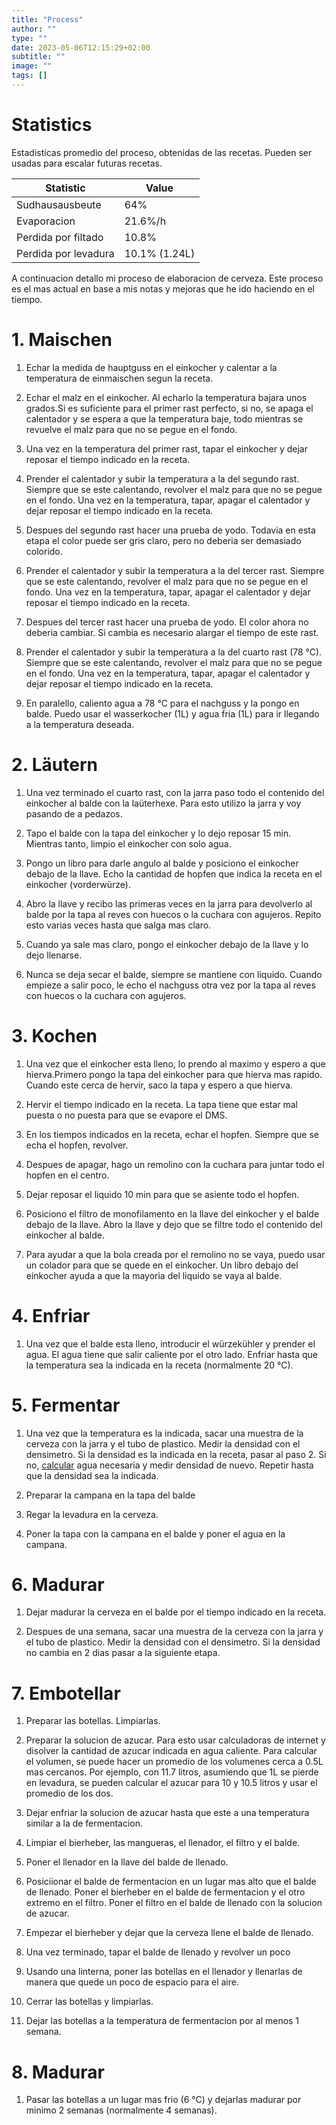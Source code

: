 ```yaml
---
title: "Process"
author: ""
type: ""
date: 2023-05-06T12:15:29+02:00
subtitle: ""
image: ""
tags: []
---
```


# Statistics

Estadisticas promedio del proceso, obtenidas de las recetas. Pueden ser usadas para escalar futuras recetas.

| Statistic            | Value         |
| -------------------- | ------------- |
| Sudhausausbeute      | 64%           |
| Evaporacion          | 21.6%/h       |
| Perdida por filtado  | 10.8%         |
| Perdida por levadura | 10.1% (1.24L) |

<!--Sudhaus:  48 + 57 +62 +72 + 71.4 + 72.1/ 6 -->
<!-- Evaporacion: 16.66 + 19.48 + 10.45 + 25.19 + 28.79 + 16.4 +23 + 33.05 / 8 -->
<!-- Filtrado: 9  + 14.2 + 11.5 + 9 + 14.3 + 6.8 / 6 -->
<!-- Levadura: 11.1 (dubbel) + 13.2 (stout) + 10 (weizenbock) + 11.3 (blond) + 8.6 (lulo) + 6.2 (tripel) + 10.6 (nepal)/ 7 -->
<!-- Levadura (L): 1.3 (dubbel) + 1.6 (stout) + 1.2 (weizenbock) + 1 (blond) + 1.6(lulo) + 0.9 (tripel) + 1.08 (nepal)/ 7 -->


A continuacion detallo mi proceso de elaboracion de cerveza. Este proceso es el mas actual en base a mis notas y mejoras que he ido haciendo en el tiempo. 

# 1. Maischen

1. Echar la medida de hauptguss en el einkocher y calentar a la temperatura de einmaischen segun la receta.

2. Echar el malz en el einkocher. Al echarlo la temperatura bajara unos grados.Si es suficiente para el primer rast perfecto, si no, se apaga el calentador y se espera a que la temperatura baje, todo mientras se revuelve el malz para que no se pegue en el fondo.

3. Una vez en la temperatura del primer rast, tapar el einkocher y dejar reposar el tiempo indicado en la receta.

4. Prender el calentador y subir la temperatura a la del segundo rast. Siempre que se este calentando, revolver el malz para que no se pegue en el fondo. Una vez en la temperatura, tapar, apagar el calentador y dejar reposar el tiempo indicado en la receta.

5. Despues del segundo rast hacer una prueba de yodo. Todavia en esta etapa el color puede ser gris claro, pero no deberia ser demasiado colorido.

6. Prender el calentador y subir la temperatura a la del tercer rast. Siempre que se este calentando, revolver el malz para que no se pegue en el fondo. Una vez en la temperatura, tapar, apagar el calentador y dejar reposar el tiempo indicado en la receta.

7. Despues del tercer rast hacer una prueba de yodo. El color ahora no deberia cambiar. Si cambia es necesario alargar el tiempo de este rast.

8. Prender el calentador y subir la temperatura a la del cuarto rast (78 °C). Siempre que se este calentando, revolver el malz para que no se pegue en el fondo. Una vez en la temperatura, tapar, apagar el calentador y dejar reposar el tiempo indicado en la receta.

9. En paralello, caliento agua a 78 °C para el nachguss y la pongo en balde. Puedo usar el wasserkocher (1L) y agua fria (1L) para ir llegando a la temperatura deseada.

# 2. Läutern

1. Una vez terminado el cuarto rast, con la jarra paso todo el contenido del einkocher al balde con la laüterhexe. Para esto utilizo la jarra y voy pasando de a pedazos.

2. Tapo el balde con la tapa del einkocher y lo dejo reposar 15 min. Mientras tanto, limpio el einkocher con solo agua.

3. Pongo un libro para darle angulo al balde y posiciono el einkocher debajo de la llave. Echo la cantidad de hopfen que indica la receta en el einkocher (vorderwürze).

4. Abro la llave y recibo las primeras veces en la jarra para devolverlo al balde por la tapa al reves con huecos o la cuchara con agujeros. Repito esto varias veces hasta que salga mas claro.

5. Cuando ya sale mas claro, pongo el einkocher debajo de la llave y lo dejo llenarse. 

6. Nunca se deja secar el balde, siempre se mantiene con liquido. Cuando empieze a salir poco, le echo el nachguss otra vez por la tapa al reves con huecos o la cuchara con agujeros. 

# 3. Kochen

1. Una vez que el einkocher esta lleno, lo prendo al maximo y espero a que hierva.Primero pongo la tapa del einkocher para que hierva mas rapido. Cuando este cerca de hervir, saco la tapa y espero a que hierva.

2. Hervir el tiempo indicado en la receta. La tapa tiene que estar mal puesta o no puesta para que se evapore el DMS.

3. En los tiempos indicados en la receta, echar el hopfen. Siempre que se echa el hopfen, revolver.

4. Despues de apagar, hago un remolino con la cuchara para juntar todo el hopfen en el centro.

5. Dejar reposar el liquido 10 min para que se asiente todo el hopfen.

6. Posiciono el filtro de monofilamento en la llave del einkocher y el balde debajo de la llave. Abro la llave y dejo que se filtre todo el contenido del einkocher al balde.

7. Para ayudar a que la bola creada por el remolino no se vaya, puedo usar un colador para que se quede en el einkocher. Un libro debajo del einkocher ayuda a que la mayoria del liquido se vaya al balde.

# 4. Enfriar

1. Una vez que el balde esta lleno, introducir el würzekühler y prender el agua. El agua tiene que salir caliente por el otro lado. Enfriar hasta que la temperatura sea la indicada en la receta (normalmente 20 °C).

# 5. Fermentar

1. Una vez que la temperatura es la indicada, sacar una muestra de la cerveza con la jarra y el tubo de plastico. Medir la densidad con el densimetro. Si la densidad es la indicada en la receta, pasar al paso 2. Si no, [calcular](https://mashcamp.shop/brauberechnungen/) agua necesaria y medir densidad de nuevo. Repetir hasta que la densidad sea la indicada.

2. Preparar la campana en la tapa del balde

3. Regar la levadura en la cerveza.

4. Poner la tapa con la campana en el balde y poner el agua en la campana.

# 6. Madurar

1. Dejar madurar la cerveza en el balde por el tiempo indicado en la receta.

2. Despues de una semana, sacar una muestra de la cerveza con la jarra y el tubo de plastico. Medir la densidad con el densimetro. Si la densidad no cambia en 2 dias pasar a la siguiente etapa.

# 7. Embotellar

1. Preparar las botellas. Limpiarlas.

2. Preparar la solucion de azucar. Para esto usar calculadoras de internet y disolver la cantidad de azucar indicada en agua caliente. Para calcular el volumen, se puede hacer un promedio de los volumenes cerca a 0.5L mas cercanos. Por ejemplo, con 11.7 litros, asumiendo que 1L se pierde en levadura, se pueden calcular el azucar para 10 y 10.5 litros y usar el promedio de los dos.

3. Dejar enfriar la solucion de azucar hasta que este a una temperatura similar a la de fermentacion.

4. Limpiar el bierheber, las mangueras, el llenador, el filtro y el balde. 

5. Poner el llenador en la llave del balde de llenado. 

6. Posiciionar el balde de fermentacion en un lugar mas alto que el balde de llenado. Poner el bierheber en el balde de fermentacion y el otro extremo en el filtro. Poner el filtro en el balde de llenado con la solucion de azucar.

7. Empezar el bierheber y dejar que la cerveza llene el balde de llenado.

8. Una vez terminado, tapar el balde de llenado y revolver un poco

9. Usando una linterna, poner las botellas en el llenador y llenarlas de manera que quede un poco de espacio para el aire.

10. Cerrar las botellas y limpiarlas.

11. Dejar las botellas a la temperatura de fermentacion por al menos 1 semana.

# 8. Madurar

1. Pasar las botellas a un lugar mas frio (6 °C) y dejarlas madurar por minimo 2 semanas (normalmente 4 semanas).